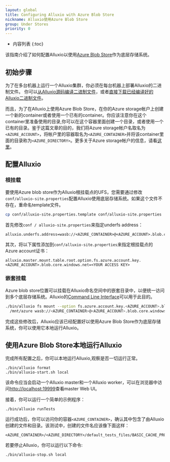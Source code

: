 ```yaml
---
layout: global
title: Configuring Alluxio with Azure Blob Store
nickname: Alluxio使用Azure Blob Store
group: Under Stores
priority: 0
---
```


* 内容列表
{:toc}

该指南介绍了如何配置Alluxio以使用[Azure Blob Store](https://azure.microsoft.com/en-in/services/storage/blobs/)作为底层存储系统。

## 初始步骤

为了在多台机器上运行一个Alluxio集群，你必须在每台机器上部署Alluxio的二进制文件。
你可以[从Alluxio源码编译二进制文件](Building-Alluxio-From-Source.html)，或者[直接下载已经编译好的Alluxio二进制文件](Running-Alluxio-Locally.html)。

而且，为了在Alluxio上使用Azure Blob Store，在你的Azure storage帐户上创建一个新的container或者使用一个已有的container。你应该注意你在这个container里准备使用的目录,你可以在这个容器里面创建一个目录，或者使用一个已有的目录。鉴于这篇文章的目的，我们将Azure storage帐户名取名为`<AZURE_ACCOUNT>`，将帐户里的容器取名为`<AZURE_CONTAINER>`并将该container里面的目录称为`<AZURE_DIRECTORY>`。更多关于Azure storage帐户的信息，请看[这里](https://docs.microsoft.com/en-us/azure/storage/storage-create-storage-account)。


## 配置Alluxio

### 根挂载

要使用Azure blob store作为Alluxio根挂载点的UFS，您需要通过修改`conf/alluxio-site.properties`配置Alluxio使用底层存储系统。如果这个文件不存在，重命名template文件。

```bash
cp conf/alluxio-site.properties.template conf/alluxio-site.properties
```

首先修改`conf / alluxio-site.properties`来指定underfs address：

```
alluxio.underfs.address=wasb://<AZURE_CONTAINER>@<AZURE_ACCOUNT>.blob.core.windows.net/<AZURE_DIRECTORY>/
```

其次，将以下属性添加到`conf/alluxio-site.properties`来指定根挂载点的Azure account证书：

```
alluxio.master.mount.table.root.option.fs.azure.account.key.<AZURE_ACCOUNT>.blob.core.windows.net=<YOUR ACCESS KEY>
```

### 嵌套挂载
 Azure blob store位置可以挂载在Alluxio命名空间中的嵌套目录中，以便统一访问到多个底层存储系统。Alluxio的[Command Line Interface](Command-Line-Interface.html)可以用于此目的。

```bash
./bin/alluxio fs mount --option fs.azure.account.key.<AZURE_ACCOUNT>.blob.core.windows.net=<AZURE_ACCESS_KEY>\
  /mnt/azure wasb://<AZURE_CONTAINER>@<AZURE_ACCOUNT>.blob.core.windows.net/<AZURE_DIRECTORY>/
```

完成这些修改后，Alluxio应该已经配置好以使用Azure Blob Store作为底层存储系统，你可以使用它本地运行Alluxio。

## 使用Azure Blob Store本地运行Alluxio

完成所有配置之后，你可以本地运行Alluxio,观察是否一切运行正常。

```
./bin/alluxio format
./bin/alluxio-start.sh local
```

该命令应当会启动一个Alluxio master和一个Alluxio worker，可以在浏览器中访问[http://localhost:19999](http://localhost:19999)查看master Web UI。

接着，你可以运行一个简单的示例程序：

```
./bin/alluxio runTests
```

运行成功后，你可以访问你的容器`<AZURE_CONTAINER>`，确认其中包含了由Alluxio创建的文件和目录。该测试中，创建的文件名应该像下面这样：

```
<AZURE_CONTAINER>/<AZURE_DIRECTORY>/default_tests_files/BASIC_CACHE_PROMOTE_CACHE_THROUGH
```

若要停止Alluxio，你可以运行以下命令:

```
./bin/alluxio-stop.sh local
```

